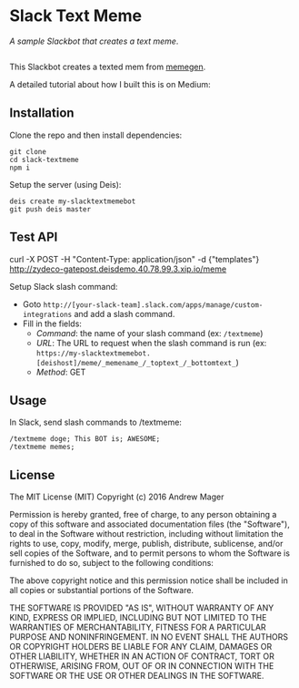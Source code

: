# Slack Text Meme

_A sample Slackbot that creates a text meme_.

![]()

This Slackbot creates a texted mem from [memegen](http://memegen.link).

A detailed tutorial about how I built this is on Medium: []()

## Installation

Clone the repo and then install dependencies:

    git clone 
    cd slack-textmeme
    npm i


Setup the server (using Deis):

    deis create my-slacktextmemebot
    git push deis master

## Test API
curl -X POST -H "Content-Type: application/json" -d {"templates"} http://zydeco-gatepost.deisdemo.40.78.99.3.xip.io/meme

Setup Slack slash command:

* Goto `http://[your-slack-team].slack.com/apps/manage/custom-integrations` and add a slash command.
* Fill in the fields:
  * _Command_: the name of your slash command (ex: `/textmeme`)
  * _URL_: The URL to request when the slash command is run (ex: `https://my-slacktextmemebot.[deishost]/meme/_memename_/_toptext_/_bottomtext_`)
  * _Method_: GET




## Usage

In Slack, send slash commands to /textmeme:

    /textmeme doge; This BOT is; AWESOME;
    /textmeme memes;


## License

The MIT License (MIT)
Copyright (c) 2016 Andrew Mager

Permission is hereby granted, free of charge, to any person obtaining a copy of this software and associated documentation files (the "Software"), to deal in the Software without restriction, including without limitation the rights to use, copy, modify, merge, publish, distribute, sublicense, and/or sell copies of the Software, and to permit persons to whom the Software is furnished to do so, subject to the following conditions:

The above copyright notice and this permission notice shall be included in all copies or substantial portions of the Software.

THE SOFTWARE IS PROVIDED "AS IS", WITHOUT WARRANTY OF ANY KIND, EXPRESS OR IMPLIED, INCLUDING BUT NOT LIMITED TO THE WARRANTIES OF MERCHANTABILITY, FITNESS FOR A PARTICULAR PURPOSE AND NONINFRINGEMENT. IN NO EVENT SHALL THE AUTHORS OR COPYRIGHT HOLDERS BE LIABLE FOR ANY CLAIM, DAMAGES OR OTHER LIABILITY, WHETHER IN AN ACTION OF CONTRACT, TORT OR OTHERWISE, ARISING FROM, OUT OF OR IN CONNECTION WITH THE SOFTWARE OR THE USE OR OTHER DEALINGS IN THE SOFTWARE.
